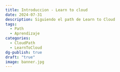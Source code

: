 ```yaml
---
title: Introduccion - Learn to cloud
date: 2024-07-31
description: Siguiendo el path de Learn to Cloud
tags:
  - Path
  - Aprendizaje
categories:
  - CloudPath
  - LearnToCloud
dg-publish: true
draft: "true"
image: banner.jpg
---
```

